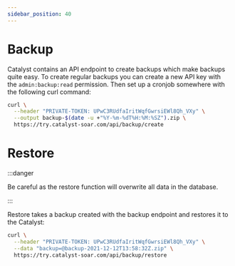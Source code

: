 ```yaml
---
sidebar_position: 40
---
```


# Backup

Catalyst contains an API endpoint to create backups which make backups quite easy. To create regular backups you can
create a new API key with the
`admin:backup:read` permission. Then set up a cronjob somewhere with the following curl command:

```bash
curl \
  --header "PRIVATE-TOKEN: UPwC3RUdfaIritWqfGwrsiEWl8Qh_VXy" \
  --output backup-$(date -u +"%Y-%m-%dT%H:%M:%SZ").zip \
  https://try.catalyst-soar.com/api/backup/create
```

# Restore

:::danger

Be careful as the restore function will overwrite all data in the database.

:::

Restore takes a backup created with the backup endpoint and restores it to the Catalyst:

```bash
curl \
  --header "PRIVATE-TOKEN: UPwC3RUdfaIritWqfGwrsiEWl8Qh_VXy" \
  --data "backup=@backup-2021-12-12T13:58:32Z.zip" \
  https://try.catalyst-soar.com/api/backup/restore
```
